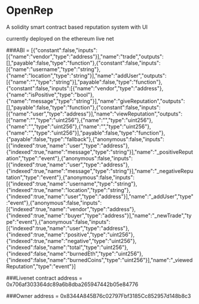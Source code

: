 # OpenRep
A solidity smart contract based reputation system with UI

currently deployed on the ethereum live net

###ABI = [{"constant":false,"inputs":[{"name":"vendor","type":"address"}],"name":"trade","outputs":[],"payable":false,"type":"function"},{"constant":false,"inputs":[{"name":"username","type":"string"},{"name":"location","type":"string"}],"name":"addUser","outputs":[{"name":"","type":"string"}],"payable":false,"type":"function"},{"constant":false,"inputs":[{"name":"vendor","type":"address"},{"name":"isPositive","type":"bool"},{"name":"message","type":"string"}],"name":"giveReputation","outputs":[],"payable":false,"type":"function"},{"constant":false,"inputs":[{"name":"user","type":"address"}],"name":"viewReputation","outputs":[{"name":"","type":"uint256"},{"name":"","type":"uint256"},{"name":"","type":"uint256"},{"name":"","type":"uint256"},{"name":"","type":"uint256"}],"payable":false,"type":"function"},{"payable":false,"type":"fallback"},{"anonymous":false,"inputs":[{"indexed":true,"name":"user","type":"address"},{"indexed":true,"name":"message","type":"string"}],"name":"_positiveReputation","type":"event"},{"anonymous":false,"inputs":[{"indexed":true,"name":"user","type":"address"},{"indexed":true,"name":"message","type":"string"}],"name":"_negativeReputation","type":"event"},{"anonymous":false,"inputs":[{"indexed":true,"name":"username","type":"string"},{"indexed":true,"name":"location","type":"string"},{"indexed":true,"name":"user","type":"address"}],"name":"_addUser","type":"event"},{"anonymous":false,"inputs":[{"indexed":true,"name":"vendor","type":"address"},{"indexed":true,"name":"buyer","type":"address"}],"name":"_newTrade","type":"event"},{"anonymous":false,"inputs":[{"indexed":true,"name":"user","type":"address"},{"indexed":true,"name":"positive","type":"uint256"},{"indexed":true,"name":"negative","type":"uint256"},{"indexed":false,"name":"total","type":"uint256"},{"indexed":false,"name":"burnedEth","type":"uint256"},{"indexed":false,"name":"burnedCoins","type":"uint256"}],"name":"_viewedReputation","type":"event"}]

###Livenet contract address = 0x706af303364dc89a6b8dba265947442b05e84776

###Owner address = 0x8344A845B76c02797Fbf3185Cc852957d148b8c3 
